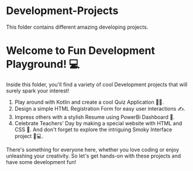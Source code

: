 # Development-Projects
This folder contains different amazing developing projects.

# Welcome to Fun Development Playground! 💻

Inside this folder, you'll find a variety of cool Development projects that will surely spark your interest!

1. Play around with Kotlin and create a cool Quiz Application 🤔📱.
2. Design a simple HTML Registration Form for easy user interactions ✍️.
3. Impress others with a stylish Resume using PowerBi Dashboard 📄.
4. Celebrate Teachers' Day by making a special website with HTML and CSS 🎉. And don't forget to explore the intriguing Smoky Interface project 🌌💻.

There's something for everyone here, whether you love coding or enjoy unleashing your creativity. So let's get hands-on with these projects and have some development fun! 
